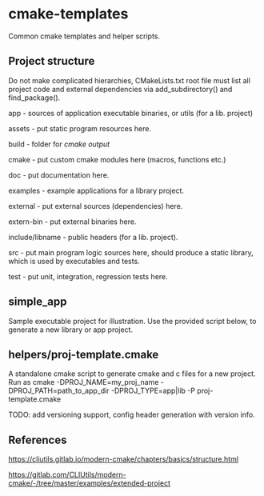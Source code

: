 # cmake-templates
Common cmake templates and helper scripts.

## Project structure
Do not make complicated hierarchies, CMakeLists.txt root file must list
all project code and external dependencies via add_subdirectory() and
find_package().

app - sources of application executable binaries, or utils (for a lib. project)

assets - put static program resources here.

build - folder for *cmake output*

cmake - put custom cmake modules here (macros, functions etc.)

doc - put documentation here.

examples - example applications for a library project.

external - put external sources (dependencies) here. 

extern-bin - put external binaries here.

include/libname - public headers (for a lib. project).

src - put main program logic sources here, should produce a static library,
which is used by executables and tests.

test - put unit, integration, regression tests here.

## simple_app
Sample executable project for illustration. Use the provided script below, to
generate a new library or app project.

## helpers/proj-template.cmake
A standalone cmake script to generate cmake and c files for a new project.
Run as cmake -DPROJ_NAME=my_proj_name -DPROJ_PATH=path_to_app_dir -DPROJ_TYPE=app|lib -P proj-template.cmake

TODO: add versioning support, config header generation with version info.

## References
https://cliutils.gitlab.io/modern-cmake/chapters/basics/structure.html

https://gitlab.com/CLIUtils/modern-cmake/-/tree/master/examples/extended-project
